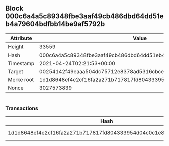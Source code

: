## Block 000c6a4a5c89348fbe3aaf49cb486dbd64dd51eb4a79604bdfbb14be9af5792b

Attribute | Value
--- | ---
Height | 33559
Hash | 000c6a4a5c89348fbe3aaf49cb486dbd64dd51eb4a79604bdfbb14be9af5792b
Timestamp | 2021-04-24T02:21:53+00:00
Target | 00254142f49eaaa504dc75712e8378ad5316cbcead634704b3734b6271167cc4
Merke root | 1d1d8648ef4e2cf16fa2a271b717817fd804333954d04c0c1e8d8eecb5330643
Nonce | 3027573839

```

```

### Transactions

Hash | Amount
--- | ---
[1d1d8648ef4e2cf16fa2a271b717817fd804333954d04c0c1e8d8eecb5330643](1d1d8648ef4e2cf16fa2a271b717817fd804333954d04c0c1e8d8eecb5330643.md) | 10.00000000 SKEPTI 
